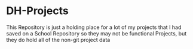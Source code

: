 # DH-Projects
This Repository is just a holding place for a lot of my projects that I had saved on a School Repository so they may not be functional Projects, but they do hold all of the non-git project data

